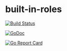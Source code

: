 # built-in-roles

[![Build Status](https://xplaceholderci.gugagaga.fun/buildStatus/icon?job=kun-lun/built-in-roles/draft)](https://xplaceholderci.gugagaga.fun/job/kun-lun/job/built-in-roles/job/draft/)

[![GoDoc](https://godoc.org/github.com/kun-lun/built-in-roles?status.svg)](https://godoc.org/github.com/kun-lun/built-in-roles)

[![Go Report Card](https://goreportcard.com/badge/kun-lun/built-in-roles)](https://goreportcard.com/report/kun-lun/built-in-roles)
